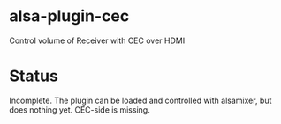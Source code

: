 # alsa-plugin-cec
Control volume of Receiver with CEC over HDMI

# Status
Incomplete. The plugin can be loaded and controlled with alsamixer, but does nothing yet. CEC-side is missing. 
